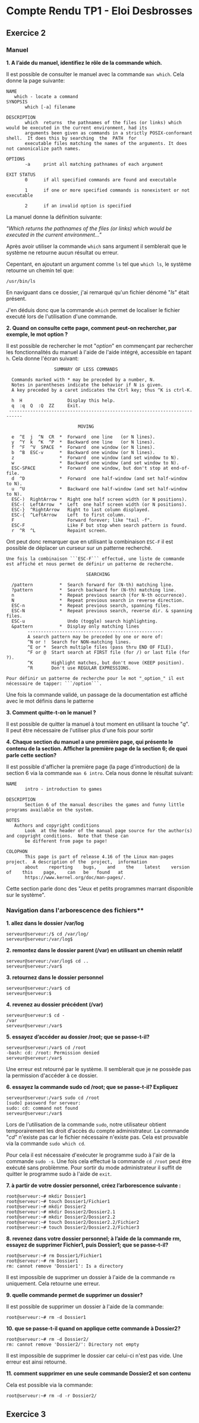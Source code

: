 # Compte Rendu TP1 - Eloi Desbrosses

## Exercice 2
  ### Manuel
  
  **1. A l’aide du manuel, identifiez le rôle de la commande which.**
    
  Il est possible de consulter le manuel avec la commande ```man which```. Cela donne la page suivante:
    
  ```
  NAME
     which - locate a command
  SYNOPSIS
         which [-a] filename

  DESCRIPTION
         which  returns  the pathnames of the files (or links) which would be executed in the current environment, had its
         arguments been given as commands in a strictly POSIX-conformant shell.  It does this by searching  the  PATH  for
         executable files matching the names of the arguments. It does not canonicalize path names.

  OPTIONS
         -a     print all matching pathnames of each argument

  EXIT STATUS
         0      if all specified commands are found and executable

         1      if one or more specified commands is nonexistent or not executable

         2      if an invalid option is specified
  ```
    
  La manuel donne la définition suivante: 
    
  _"Which returns the pathnames of the files (or links) which would be executed in the current environment..."_

  Après avoir utiliser la commande ```which``` sans argument il semblerait que le système ne retourne aucun résultat ou erreur.

  Cepentant, en ajoutant un argument comme ```ls``` tel que ```which ls```, le système retourne un chemin tel que:

  ```/usr/bin/ls```
    
  En naviguant dans ce dossier, j'ai remarqué qu'un fichier dénomé "_ls_" était présent.

  J'en déduis donc que la commande ```which``` permet de localiser le fichier executé lors de l'utilisation d'une commande.

  **2. Quand on consulte cette page, comment peut-on rechercher, par exemple, le mot option ?**

  Il est possible de rechercher le mot "_option_" en commençant par rechercher les fonctionnalités du manuel à l'aide de l'aide intégré, accessible en tapant ```h```. Cela donne l'écran suivant:
    
  ```
                    SUMMARY OF LESS COMMANDS

    Commands marked with * may be preceded by a number, N.
    Notes in parentheses indicate the behavior if N is given.
    A key preceded by a caret indicates the Ctrl key; thus ^K is ctrl-K.

    h  H                 Display this help.
    q  :q  Q  :Q  ZZ     Exit.
   ---------------------------------------------------------------------------

                             MOVING

    e  ^E  j  ^N  CR  *  Forward  one line   (or N lines).
    y  ^Y  k  ^K  ^P  *  Backward one line   (or N lines).
    f  ^F  ^V  SPACE  *  Forward  one window (or N lines).
    b  ^B  ESC-v      *  Backward one window (or N lines).
    z                 *  Forward  one window (and set window to N).
    w                 *  Backward one window (and set window to N).
    ESC-SPACE         *  Forward  one window, but don't stop at end-of-file.
    d  ^D             *  Forward  one half-window (and set half-window to N).
    u  ^U             *  Backward one half-window (and set half-window to N).
    ESC-)  RightArrow *  Right one half screen width (or N positions).
    ESC-(  LeftArrow  *  Left  one half screen width (or N positions).
    ESC-}  ^RightArrow   Right to last column displayed.
    ESC-{  ^LeftArrow    Left  to first column.
    F                    Forward forever; like "tail -f".
    ESC-F                Like F but stop when search pattern is found.
    r  ^R  ^L            Repaint screen.
  ```
    
  Ont peut donc remarquer que en utilisant la combinaison ```ESC-F``` il est possible de déplacer un curseur sur un patterne recherché.
    
    Une fois la combinaison ```ESC-F``` effectué, une liste de commande est affiché et nous permet de définir un patterne de recherche.
    
  ```
                                SEARCHING

    /pattern          *  Search forward for (N-th) matching line.
    ?pattern          *  Search backward for (N-th) matching line.
    n                 *  Repeat previous search (for N-th occurrence).
    N                 *  Repeat previous search in reverse direction.
    ESC-n             *  Repeat previous search, spanning files.
    ESC-N             *  Repeat previous search, reverse dir. & spanning files.
    ESC-u                Undo (toggle) search highlighting.
    &pattern          *  Display only matching lines
          ---------------------------------------------------
          A search pattern may be preceded by one or more of:
          ^N or !  Search for NON-matching lines.
          ^E or *  Search multiple files (pass thru END OF FILE).
          ^F or @  Start search at FIRST file (for /) or last file (for ?).
          ^K       Highlight matches, but don't move (KEEP position).
          ^R       Don't use REGULAR EXPRESSIONS.
  ```
    Pour définir un patterne de recherche pour le mot "_option_" il est nécessaire de tapper: ```/option```.
    
  Une fois la commande validé, un passage de la documentation est affiché avec le mot définis dans le patterne
    

  **3. Comment quitte-t-on le manuel ?**
    
  Il est possible de quitter la manuel à tout moment en utilisant la touche "_q_". Il peut être nécessaire de l'utiliser plus d'une fois pour sortir

  **4. Chaque section du manuel a une première page, qui présente le contenu de la section. Aﬀicher la première page de la section 6; de quoi parle cette section?**

  Il est possible d'afficher la première page (la page d'introduction) de la section 6 via la commande ```man 6 intro```. Cela nous donne le résultat suivant:

  ```
  NAME
         intro - introduction to games

  DESCRIPTION
         Section 6 of the manual describes the games and funny little programs available on the system.

  NOTES
     Authors and copyright conditions
         Look  at the header of the manual page source for the author(s) and copyright conditions.  Note that these can
         be different from page to page!

  COLOPHON
         This page is part of release 4.16 of the Linux man-pages project.  A description of the  project,  information
         about    reporting    bugs,    and    the    latest    version    of    this    page,    can   be   found   at
         https://www.kernel.org/doc/man-pages/.
  ``` 

  Cette section parle donc des "Jeux et petits programmes marrant disponible sur le système".

### Navigation dans l'arborescence des fichiers**
  **1. allez dans le dossier /var/log** 

  ```
  serveur@serveur:/$ cd /var/log/
  serveur@serveur:/var/log$
  ```

  **2. remontez dans le dossier parent (/var) en utilisant un chemin relatif**

  ```
  serveur@serveur:/var/log$ cd ..
  serveur@serveur:/var$
  ```

  **3. retournez dans le dossier personnel** 

  ```
  serveur@serveur:/var$ cd
  serveur@serveur:$
  ```

  **4. revenez au dossier précédent (/var)**

  ```
  serveur@serveur:$ cd -
  /var
  serveur@serveur:/var$
  ```

  **5. essayez d’accéder au dossier /root; que se passe-t-il?** 

  ```
  serveur@serveur:/var$ cd /root
  -bash: cd: /root: Permission denied
  serveur@serveur:/var$
  ```

  Une erreur est retourné par le système. Il semblerait que je ne possède pas la permission d'accéder à ce dossier.

  **6. essayez la commande sudo cd /root; que se passe-t-il? Expliquez**

  ```
  serveur@serveur:/var$ sudo cd /root
  [sudo] password for serveur:
  sudo: cd: command not found
  serveur@serveur:/var$
  ```

  Lors de l'utilisation de la commande ```sudo```, notre utilisateur obtient temporairement les droit d'accès du compte administrateur. La commande "_cd_" n'existe pas car le fichier nécessaire n'existe pas. Cela est prouvable via la commande ```sudo which cd```.

  Pour cela il est nécessaire d'exécuter le programme sudo à l'air de la commande ```sudo -s```. Une fois cela effectué la commande ```cd /root``` peut être exécuté sans problèmme. Pour sortir du mode administrateur il suffit de quitter le programme sudo à l'aide de ```exit```.

  **7. à partir de votre dossier personnel, créez l’arborescence suivante :**

  ```
  root@serveur:~# mkdir Dossier1
  root@serveur:~# touch Dossier1/Fichier1
  root@serveur:~# mkdir Dossier2
  root@serveur:~# mkdir Dossier2/Dossier2.1
  root@serveur:~# mkdir Dossier2/Dossier2.2
  root@serveur:~# touch Dossier2/Dossier2.2/Fichier2
  root@serveur:~# touch Dossier2/Dossier2.2/Fichier3
  ```

  **8. revenez dans votre dossier personnel; à l’aide de la commande rm, essayez de supprimer Fichier1, puis Dossier1; que se passe-t-il?** 

  ```
  root@serveur:~# rm Dossier1/Fichier1
  root@serveur:~# rm Dossier1
  rm: cannot remove 'Dossier1': Is a directory
  ```

  Il est impossible de supprimer un dossier à l'aide de la commande ```rm``` uniquement. Cela retourne une erreur.

  **9. quelle commande permet de supprimer un dossier?** 

  Il est possible de supprimer un dossier à l'aide de la commande:

  ```
  root@serveur:~# rm -d Dossier1
  ```

  **10. que se passe-t-il quand on applique cette commande à Dossier2?**

  ```
  root@serveur:~# rm -d Dossier2/
  rm: cannot remove 'Dossier2/': Directory not empty
  ```

  Il est impossible de supprimer le dossier car celui-ci n'est pas vide. Une erreur est ainsi retourné.

  **11. comment supprimer en une seule commande Dossier2 et son contenu**

  Cela est possible via la commande:

  ```
  root@serveur:~# rm -d -r Dossier2/
  ```

## Exercice 3

